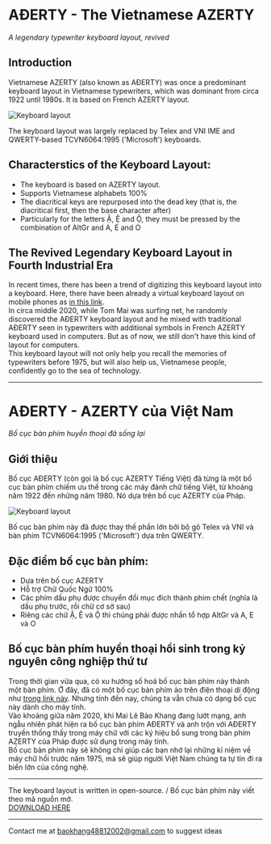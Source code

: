 # AĐERTY - The Vietnamese AZERTY
*A legendary typewriter keyboard layout, revived*
## Introduction
Vietnamese AZERTY (also known as AĐERTY) was once a predominant keyboard layout in Vietnamese typewriters, which was dominant from circa 1922 until 1980s. It is based on French AZERTY layout.

![Keyboard layout](https://upload.wikimedia.org/wikipedia/commons/3/3c/Vietnamese_typewriter_keyboard.svg)<br>

The keyboard layout was largely replaced by Telex and VNI IME and QWERTY-based TCVN6064:1995 ('Microsoft') keyboards.
## Characterstics of the Keyboard Layout:
* The keyboard is based on AZERTY layout.
* Supports Vietnamese alphabets 100%
* The diacritical keys are repurposed into the dead key (that is, the diacritical first, then the base character after)
* Particularly for the letters Ậ, Ệ and Ộ, they must be pressed by the combination of AltGr and A, E and O

## The Revived Legendary Keyboard Layout in Fourth Industrial Era
In recent times, there has been a trend of digitizing this keyboard layout into a keyboard. Here, there have been already a virtual keyboard layout on mobile phones as [in this link](https://gitlab.freedesktop.org/BoFFire/xkeyboard-config/commit/99384cd33c4df77fe0880a688f335dcc98f31013).<br>
In circa middle 2020, while Tom Mai was surfing net, he randomly discovered the AĐERTY keyboard layout and he mixed with traditional AĐERTY seen in typewriters with additional symbols in French AZERTY keyboard used in computers. But as of now, we still don't have this kind of layout for computers.<br>
This keyboard layout will not only help you recall the memories of typewriters before 1975, but will also help us, Vietnamese people, confidently go to the sea of technology.

***

# AĐERTY - AZERTY của Việt Nam
*Bố cục bàn phím huyền thoại đã sống lại*
## Giới thiệu
Bố cục AĐERTY (còn gọi là bố cục AZERTY Tiếng Việt) đã từng là một bố cục bàn phím chiếm ưu thế trong các máy đánh chữ tiếng Việt, từ khoảng năm 1922 đến những năm 1980. Nó dựa trên bố cục AZERTY của Pháp.

![Keyboard layout](https://upload.wikimedia.org/wikipedia/commons/3/3c/Vietnamese_typewriter_keyboard.svg)<br>

Bố cục bàn phím này đã được thay thế phần lớn bởi bộ gõ Telex và VNI và bàn phím TCVN6064:1995 ('Microsoft') dựa trên QWERTY.

## Đặc điểm bố cục bàn phím:
* Dựa trên bố cục AZERTY
* Hỗ trợ Chữ Quốc Ngữ 100%
* Các phím dấu phụ được chuyển đổi mục đích thành phím chết (nghĩa là dấu phụ trước, rồi chữ cơ sở sau)
* Riêng các chữ Ậ, Ệ và Ộ thì chúng phải được nhấn tổ hợp AltGr và A, E và O

## Bố cục bàn phím huyền thoại hồi sinh trong kỷ nguyên công nghiệp thứ tư
Trong thời gian vừa qua, có xu hướng số hoá bố cục bàn phím này thành một bàn phím. Ở đây, đã có một bố cục bàn phím ảo trên điện thoại di động như [trong link này](https://gitlab.freedesktop.org/BoFFire/xkeyboard-config/commit/99384cd33c4df77fe0880a688f335dcc98f31013). Nhưng tính đến nay, chúng ta vẫn chưa có dạng bố cục này dành cho máy tính.<br>
Vào khoảng giữa năm 2020, khi Mai Lê Bảo Khang đang lướt mạng, anh ngẫu nhiên phát hiện ra bố cục bàn phím AĐERTY và anh trộn với AĐERTY truyền thống thấy trong máy chữ với các ký hiệu bổ sung trong bàn phím AZERTY của Pháp được sử dụng trong máy tính.<br>
Bố cục bàn phím này sẽ không chỉ giúp các bạn nhớ lại những kỉ niệm về máy chữ hồi trước năm 1975, mà sẽ giúp người Việt Nam chúng ta tự tin đi ra biển lớn của công nghệ.

***
The keyboard layout is written in open-source. / Bố cục bàn phím này viết theo mã nguồn mở. <br>
[DOWNLOAD HERE](https://github.com/tommai4881/vietnamese-aderty/releases/download/1.0/ADERTY.rar)

***
Contact me at [baokhang48812002@gmail.com](mailto:baokhang48812002@gmail.com) to suggest ideas
